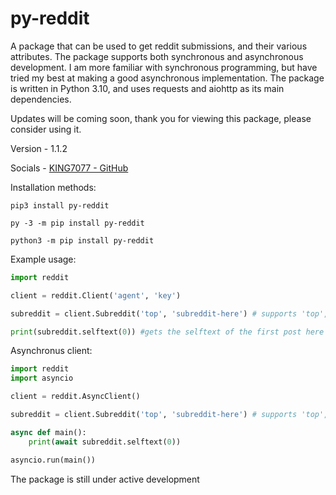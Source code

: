 # py-reddit

A package that can be used to get reddit submissions, and their various attributes.
The package supports both synchronous and asynchronous development.
I am more familiar with synchronous programming, but have tried my best at making a good asynchronous implementation.
The package is written in Python 3.10, and uses requests and aiohttp as its main dependencies.

Updates will be coming soon, thank you for viewing this package, please consider using it.

Version - 1.1.2

Socials - [KING7077 - GitHub](https://github.com/KING7077)

Installation methods:

```
pip3 install py-reddit

py -3 -m pip install py-reddit

python3 -m pip install py-reddit
```

Example usage:

```py
import reddit

client = reddit.Client('agent', 'key')

subreddit = client.Subreddit('top', 'subreddit-here') # supports 'top', 'new' or 'hot' type of submissions

print(subreddit.selftext(0)) #gets the selftext of the first post here
```

Asynchronus client:

```py
import reddit
import asyncio

client = reddit.AsyncClient()

subreddit = client.Subreddit('top', 'subreddit-here') # supports 'top', 'new' or 'hot' type of submissions

async def main():
    print(await subreddit.selftext(0))

asyncio.run(main())
```

The package is still under active development
